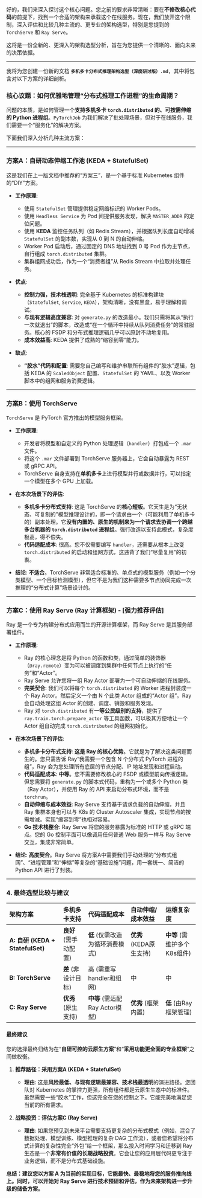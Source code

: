 好的，我们来深入探讨这个核心问题。您之前的要求非常清晰：要在**不修改核心代码**的前提下，找到一个合适的架构来承载这个在线服务。现在，我们放开这个限制，深入评估和比较几种主流的、更专业的架构选型，特别是您提到的 `TorchServe` 和 `Ray Serve`。

这将是一份全新的、更深入的架构选型分析，旨在为您提供一个清晰的、面向未来的决策依据。

---

我将为您创建一份新的文档 **`多机多卡分布式推理架构选型（深度研讨版）.md`**，其中将包含对以下方案的详细剖析。

### 核心议题：如何优雅地管理“分布式推理工作进程”的生命周期？

问题的本质，是如何管理一个**支持多机多卡 `torch.distributed` 的、可按需伸缩的 Python 进程组**。`PyTorchJob` 为我们解决了批处理场景，但对于在线服务，我们需要一个“服务化”的解决方案。

下面我们深入分析几种主流方案：

---

### 方案A：自研动态伸缩工作池 (KEDA + StatefulSet)

这是我们在上一版文档中推荐的“方案三”，是一个基于标准 Kubernetes 组件的“DIY”方案。

-   **工作原理**:
    -   使用 `StatefulSet` 管理提供稳定网络标识的 Worker Pods。
    -   使用 `Headless Service` 为 Pod 间提供服务发现，解决 `MASTER_ADDR` 的定位问题。
    -   使用 **KEDA** 监控任务队列（如 Redis Stream），并根据队列长度自动增减 `StatefulSet` 的副本数，实现从 0 到 N 的自动伸缩。
    -   Worker Pod 启动后，通过固定的 DNS 地址找到 0 号 Pod 作为主节点，自行组成 `torch.distributed` 集群。
    -   集群组网成功后，作为一个“消费者组”从 Redis Stream 中拉取并处理任务。

-   **优点**:
    -   **控制力强，技术栈透明**: 完全基于 Kubernetes 的标准构建块（`StatefulSet`, `Service`, `KEDA`），架构清晰，没有黑盒，易于理解和调试。
    -   **与现有逻辑高度兼容**: 对 `generate.py` 的改造最小。我们只需将其从“执行一次就退出”的脚本，改造成“在一个循环中持续从队列消费任务”的常驻服务。核心的 FSDP 和分布式推理逻辑几乎可以原封不动地复用。
    -   **成本效益高**: KEDA 提供了成熟的“缩容到零”能力。

-   **缺点**:
    -   **“胶水”代码和配置**: 需要您自己编写和维护串联所有组件的“胶水”逻辑，包括 KEDA 的 `ScaledObject` 配置、`StatefulSet` 的 YAML、以及 Worker 脚本中的组网和服务消费逻辑。

---

### 方案B：使用 TorchServe

`TorchServe` 是 PyTorch 官方推出的模型服务框架。

-   **工作原理**:
    -   开发者将模型和自定义的 Python 处理逻辑（`handler`）打包成一个 `.mar` 文件。
    -   将这个 `.mar` 文件部署到 TorchServe 服务器上，它会自动暴露为 REST 或 gRPC API。
    -   TorchServe 自身支持在**单机多卡**上进行模型并行或数据并行，可以指定一个模型在多个 GPU 上加载。

-   **在本次场景下的评估**:
    -   **多机多卡分布式支持**: 这是 TorchServe 的**核心短板**。它天生是为“无状态、可复制的”模型推理设计的，即一个请求由一个（可能利用了单机多卡的）副本处理。它**没有内置的、原生的机制来为一个请求去协调一个跨越多台机器的 `torch.distributed` 进程组**。强行改造以支持此模式，复杂度极高，得不偿失。
    -   **代码适配成本**: 很高。您不仅需要编写 `handler`，还需要从根本上改变 `torch.distributed` 的启动和组网方式，这违背了我们“尽量复用”的初衷。

-   **结论**: **不适合**。TorchServe 非常适合标准的、单点式的模型服务（例如一个分类模型、一个目标检测模型），但它不是为我们这种需要多节点协同完成一次推理的“分布式计算”场景设计的。

---

### 方案C：使用 Ray Serve (Ray 计算框架) - [强力推荐评估]

Ray 是一个专为构建分布式应用而生的开源计算框架，而 Ray Serve 是其服务部署组件。

-   **工作原理**:
    -   Ray 的核心理念是将 Python 的函数和类，通过简单的装饰器（`@ray.remote`）变为可以被调度到集群中任何节点上执行的“任务”和“Actor”。
    -   Ray Serve 允许您将一组 Ray Actor 部署为一个可自动伸缩的在线服务。
    -   **完美契合**: 我们可以将每个 `torch.distributed` 的 Worker 进程封装成一个 Ray Actor。然后定义一个由 N 个此类 Actor 组成的“Actor 组”。Ray 会自动处理这组 Actor 的创建、调度、销毁和服务发现。
    -   Ray 对 `torch.distributed` 有**一等公民级别的支持**，提供了 `ray.train.torch.prepare_actor` 等工具函数，可以极其方便地让一个 Actor 组自动完成 `torch.distributed` 的组网初始化。

-   **在本次场景下的评估**:
    -   **多机多卡分布式支持**: **这是 Ray 的核心优势**。它就是为了解决这类问题而生的。您只需告诉 Ray“我需要一个包含 N 个分布式 PyTorch 进程的组”，Ray 会为您处理所有底层的节点分配、IP 地址发现和进程启动。
    -   **代码适配成本**: **中等**。您不需要修改核心的 FSDP 或模型前向传播逻辑。但您需要将 `generate.py` 的脚本式代码，重构为一个或多个 Python 类（Ray Actor），并使用 Ray 的 API 来启动分布式环境，而不是 `torchrun`。
    -   **自动伸缩与成本效益**: Ray Serve 支持基于请求负载的自动伸缩，并且 Ray 集群本身也可以与 K8s 的 Cluster Autoscaler 集成，实现节点的按需增减。实现“缩容到零”也相对容易。
    -   **Go 技术栈整合**: Ray Serve 将您的服务暴露为标准的 HTTP 或 gRPC 端点。您的 Go 控制平面可以像调用任何普通 Web 服务一样与 Ray Serve 交互，集成非常简单。

-   **结论**: **高度契合**。Ray Serve 将方案A中需要我们手动处理的“分布式组网”、“进程管理”和“伸缩”等复杂的“基础设施”问题，用一套统一、简洁的 Python API 进行了封装。

---

### 4. 最终选型比较与建议

| 架构方案 | 多机多卡支持 | 代码适配成本 | 自动伸缩/成本效益 | 运维复杂度 |
| :--- | :--- | :--- | :--- | :--- |
| **A: 自研 (KEDA + StatefulSet)** | **良好** (需手动配置) | **低** (仅需改造为循环消费模式) | **优秀** (KEDA原生支持) | **中等** (需维护多个K8s组件) |
| **B: TorchServe** | **差** (非设计目标) | 高 (需重写handler和组网) | 中 | 中 |
| **C: Ray Serve** | **优秀** (原生支持) | **中等** (需适配Ray Actor模型) | **优秀** (框架内置) | **低** (由Ray框架管理) |

#### 最终建议

您的选择最终归结为在“**自研可控的云原生方案**”和“**采用功能更全面的专业框架**”之间做权衡。

1.  **推荐路径：采用方案A (KEDA + StatefulSet)**
    -   **理由**: 这是**风险最低、与现有逻辑最兼容、技术栈最透明**的演进路径。您团队对 Kubernetes 的掌控力更强，所有组件都是云原生生态中的标准件。虽然需要一些“胶水”工作，但这完全在您的控制之下。它能完美地满足您当前的所有需求。

2.  **战略投资：评估方案C (Ray Serve)**
    -   **理由**: 如果您预见到未来平台需要支持更复杂的分布式模式（例如，混合了数据处理、模型训练、模型推理的复杂 DAG 工作流），或者您希望将分布式计算的复杂性完全“外包”给一个框架，那么投入时间学习和迁移到 Ray 生态是一个**非常有价值的长期战略投资**。它会让您的应用层代码更专注于业务逻辑，而不是分布式基础设施。

**总结：建议您以方案 A 为当前的实现目标，它能最快、最稳地将您的服务推向线上。同时，可以开始对 Ray Serve 进行技术预研和评估，作为未来架构进一步升级的储备方案。**